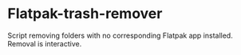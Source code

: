 # Flatpak-trash-remover
Script removing folders with no corresponding Flatpak app installed. Removal is interactive.
